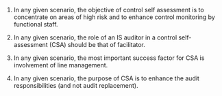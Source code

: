 1. In any given scenario, the objective of control self assessment is to concentrate on areas of high risk and to enhance control monitoring by functional staff.
 
2. In any given scenario, the role of an IS auditor in a control self-assessment (CSA) should be that of facilitator.

3. In any given scenario, the most important success factor for CSA is involvement of line management.

4. In any given scenario, the purpose of CSA is to enhance the audit responsibilities (and not audit replacement).